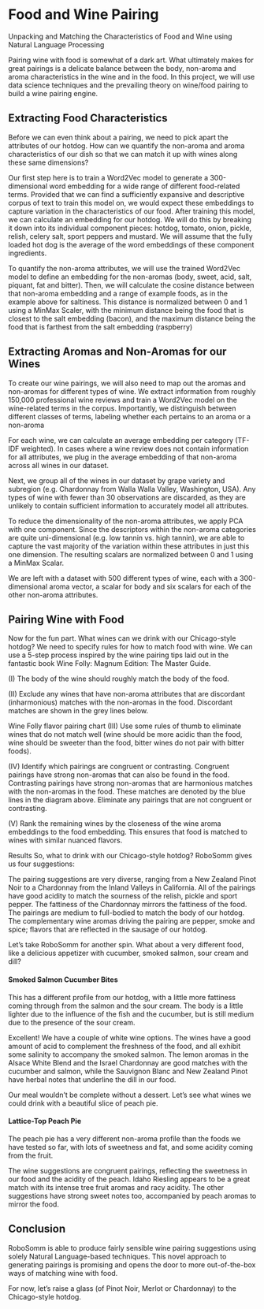# Food and Wine Pairing
Unpacking and Matching the Characteristics of Food and Wine using Natural Language Processing

Pairing wine with food is somewhat of a dark art. What ultimately makes for great pairings is a delicate balance between the body, non-aroma and aroma characteristics in the wine and in the food. 
In this project, we will use data science techniques and the prevailing theory on wine/food pairing to build a wine pairing engine.

## Extracting Food Characteristics
Before we can even think about a pairing, we need to pick apart the attributes of our hotdog. How can we quantify the non-aroma and aroma characteristics of our dish so that we can match it up with wines along these same dimensions?

Our first step here is to train a Word2Vec model to generate a 300-dimensional word embedding for a wide range of different food-related terms. Provided that we can find a sufficiently expansive and descriptive corpus of text to train this model on, we would expect these embeddings to capture variation in the characteristics of our food.
After training this model, we can calculate an embedding for our hotdog. We will do this by breaking it down into its individual component pieces: hotdog, tomato, onion, pickle, relish, celery salt, sport peppers and mustard. We will assume that the fully loaded hot dog is the average of the word embeddings of these component ingredients.

To quantify the non-aroma attributes, we will use the trained Word2Vec model to define an embedding for the non-aromas (body, sweet, acid, salt, piquant, fat and bitter). Then, we will calculate the cosine distance between that non-aroma embedding and a range of example foods, as in the example above for saltiness. This distance is normalized between 0 and 1 using a MinMax Scaler, with the minimum distance being the food that is closest to the salt embedding (bacon), and the maximum distance being the food that is farthest from the salt embedding (raspberry)

## Extracting Aromas and Non-Aromas for our Wines
To create our wine pairings, we will also need to map out the aromas and non-aromas for different types of wine.
We extract information from roughly 150,000 professional wine reviews and train a Word2Vec model on the wine-related terms in the corpus. Importantly, we distinguish between different classes of terms, labeling whether each pertains to an aroma or a non-aroma

For each wine, we can calculate an average embedding per category (TF-IDF weighted). In cases where a wine review does not contain information for all attributes, we plug in the average embedding of that non-aroma across all wines in our dataset.

Next, we group all of the wines in our dataset by grape variety and subregion (e.g. Chardonnay from Walla Walla Valley, Washington, USA). Any types of wine with fewer than 30 observations are discarded, as they are unlikely to contain sufficient information to accurately model all attributes.

To reduce the dimensionality of the non-aroma attributes, we apply PCA with one component. Since the descriptors within the non-aroma categories are quite uni-dimensional (e.g. low tannin vs. high tannin), we are able to capture the vast majority of the variation within these attributes in just this one dimension. The resulting scalars are normalized between 0 and 1 using a MinMax Scalar.

We are left with a dataset with 500 different types of wine, each with a 300-dimensional aroma vector, a scalar for body and six scalars for each of the other non-aroma attributes.

## Pairing Wine with Food
Now for the fun part. What wines can we drink with our Chicago-style hotdog? We need to specify rules for how to match food with wine. We can use a 5-step process inspired by the wine pairing tips laid out in the fantastic book Wine Folly: Magnum Edition: The Master Guide.

(I) The body of the wine should roughly match the body of the food.

(II) Exclude any wines that have non-aroma attributes that are discordant (inharmonious) matches with the non-aromas in the food. Discordant matches are shown in the grey lines below.


Wine Folly flavor pairing chart
(III) Use some rules of thumb to eliminate wines that do not match well (wine should be more acidic than the food, wine should be sweeter than the food, bitter wines do not pair with bitter foods).

(IV) Identify which pairings are congruent or contrasting. Congruent pairings have strong non-aromas that can also be found in the food. Contrasting pairings have strong non-aromas that are harmonious matches with the non-aromas in the food. These matches are denoted by the blue lines in the diagram above. Eliminate any pairings that are not congruent or contrasting.

(V) Rank the remaining wines by the closeness of the wine aroma embeddings to the food embedding. This ensures that food is matched to wines with similar nuanced flavors.

Results
So, what to drink with our Chicago-style hotdog? RoboSomm gives us four suggestions:


The pairing suggestions are very diverse, ranging from a New Zealand Pinot Noir to a Chardonnay from the Inland Valleys in California. All of the pairings have good acidity to match the sourness of the relish, pickle and sport pepper. The fattiness of the Chardonnay mirrors the fattiness of the food. The pairings are medium to full-bodied to match the body of our hotdog. The complementary wine aromas driving the pairing are pepper, smoke and spice; flavors that are reflected in the sausage of our hotdog.

Let’s take RoboSomm for another spin. What about a very different food, like a delicious appetizer with cucumber, smoked salmon, sour cream and dill?


#### Smoked Salmon Cucumber Bites
This has a different profile from our hotdog, with a little more fattiness coming through from the salmon and the sour cream. The body is a little lighter due to the influence of the fish and the cucumber, but is still medium due to the presence of the sour cream.


Excellent! We have a couple of white wine options. The wines have a good amount of acid to complement the freshness of the food, and all exhibit some salinity to accompany the smoked salmon. The lemon aromas in the Alsace White Blend and the Israel Chardonnay are good matches with the cucumber and salmon, while the Sauvignon Blanc and New Zealand Pinot have herbal notes that underline the dill in our food.

Our meal wouldn’t be complete without a dessert. Let’s see what wines we could drink with a beautiful slice of peach pie.


#### Lattice-Top Peach Pie
The peach pie has a very different non-aroma profile than the foods we have tested so far, with lots of sweetness and fat, and some acidity coming from the fruit.


The wine suggestions are congruent pairings, reflecting the sweetness in our food and the acidity of the peach. Idaho Riesling appears to be a great match with its intense tree fruit aromas and racy acidity. The other suggestions have strong sweet notes too, accompanied by peach aromas to mirror the food.

## Conclusion
RoboSomm is able to produce fairly sensible wine pairing suggestions using solely Natural Language-based techniques. This novel approach to generating pairings is promising and opens the door to more out-of-the-box ways of matching wine with food.

For now, let’s raise a glass (of Pinot Noir, Merlot or Chardonnay) to the Chicago-style hotdog.

